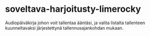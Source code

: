 # soveltava-harjoitusty-limerocky

Audiopäiväkirja johon voit tallentaa ääntäsi, ja valita listalta tallenteen kuunneltavaksi järjestettynä tallennusajankohdan mukaan.
